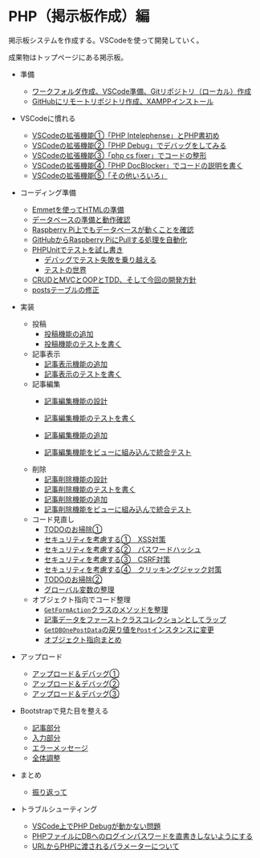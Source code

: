 # PHP（掲示板作成）編

掲示板システムを作成する。VSCodeを使って開発していく。

成果物はトップページにある掲示板。

* 準備
  * [ワークフォルダ作成、VSCode準備、Gitリポジトリ（ローカル）作成](preparation.html)
  * [GitHubにリモートリポジトリ作成、XAMPPインストール](preparation2.html)
* VSCodeに慣れる

  * [VSCodeの拡張機能①「PHP Intelephense」とPHP書初め](startphp.html)
  * [VSCodeの拡張機能②「PHP Debug」でデバッグをしてみる](debug.html)
  * [VSCodeの拡張機能③「php cs fixer」でコードの整形](fixcode.html)
  * [VSCodeの拡張機能④「PHP DocBlocker」でコードの説明を書く](docblock.html)
  * [VSCodeの拡張機能⑤「その他いろいろ」](otherextensions.html)
* コーディング準備
  * [Emmetを使ってHTMLの準備](htmlform.html)
  * [データベースの準備と動作確認](makedb.html)
  * [Raspberry Pi上でもデータベースが動くことを確認](onraspberrypi.html)
  * [GitHubからRaspberry PiにPullする処理を自動化](autopull.html)
  * [PHPUnitでテストを試し書き](phpunit.html)
    * [デバッグでテスト失敗を乗り越える](testanddebug.html)
    * [テストの世界](testcoverage.html)
  * [CRUDとMVCとOOPとTDD、そして今回の開発方針](crudmvcooptdd.html)
  * [postsテーブルの修正](fixpoststable.html)
* 実装

  * 投稿
    * [投稿機能の追加](post.html)
    * [投稿機能のテストを書く](posttest.html)
  * 記事表示
    * [記事表示機能の追加](getposts.html)
    * [記事表示のテストを書く](getpoststest.html)
  * 記事編集
    * [記事編集機能の設計](planningedit.html)
    * [記事編集機能のテストを書く](edittest.html)
    * [記事編集機能の追加](edit.html)
    
    * [記事編集機能をビューに組み込んで統合テスト](editinview.html)
  * 削除
    * [記事削除機能の設計](planningdelete.html)
    * [記事削除機能のテストを書く](deletetest.html)
    * [記事削除機能の追加](delete.html)
    * [記事削除機能をビューに組み込んで統合テスト](deleteinview.html)
  * コード見直し
    * [TODOのお掃除①](codereview1.html)
    * [セキュリティを考慮する①　XSS対策](security.html)
    * [セキュリティを考慮する②　パスワードハッシュ](security2.html)
    * [セキュリティを考慮する③　CSRF対策](security3.html)
    * [セキュリティを考慮する④　クリッキングジャック対策](security4.html)
    * [TODOのお掃除②](codereview2.html)
    * [グローバル変数の整理](codereview3.html)
  * オブジェクト指向でコード整理
    * [`GetFormAction`クラスのメソッドを整理](ooprefactoring1.html)
    * [記事データをファーストクラスコレクションとしてラップ](ooprefactoring2.html)
    * [`GetDBOnePostData`の戻り値を`Post`インスタンスに変更](ooprefactoring3.html)
    * [オブジェクト指向まとめ](ooprefactoring4.html)
* アップロード
  * [アップロード＆デバッグ①](upload.html)
  * [アップロード＆デバッグ②](upload2.html)
  * [アップロード＆デバッグ③](upload3.html)
* Bootstrapで見た目を整える
  * [記事部分](bootstrap1.html)
  * [入力部分](bootstrap2.html)
  * [エラーメッセージ](bootstrap3.html)
  * [全体調整](bootstrap4.html)
* まとめ
  * [振り返って](summary.html)
* トラブルシューティング
  
  * [VSCode上でPHP Debugが動かない問題](troubleshooting1.html)
  * [PHPファイルにDBへのログインパスワードを直書きしないようにする](hidepassword.html)
  * [URLからPHPに渡されるパラメーターについて](aboutquerystrings.html)

